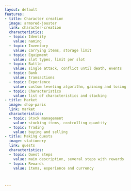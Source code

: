```yaml
---
layout: default
features:
- title: Character creation
  image: armored-jouster
  link: character-creation
  characteristics:
  - topic: Identity
    value: naming
  - topic: Inventory
    value: carrying items, storage limit
  - topic: Equipment
    value: slot types, limit per slot
  - topic: Battle
    value: single attack, conflict until death, events
  - topic: Bank
    value: transactions
  - topic: Experience
    value: custom leveling algorithm, gaining and losing
  - topic: Characteristics
    value: list of characteristics and stacking
- title: Market
  image: shop-paris
  link: market
  characteristics:
  - topic: Stock management
    value: stocking items, controlling quantity
  - topic: Trading
    value: buying and selling
- title: Making quests
  image: stationery
  link: quests
  characteristics:
  - topic: Quest steps
    value: main description, several steps with rewards
  - topic: Rewards
    value: items, experience and currency



---
```

